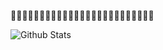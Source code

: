 🎃🎃🎃🎃🎃🎃🎃🎃🎃🎃🎃🎃🎃🎃🎃🎃🎃🎃🎃🎃🎃🎃🎃🎃🎃

![Github Stats](https://github-readme-stats.vercel.app/api?username=j3ers3&show_icons=true&hide=contribs,prs&cache_seconds=86400&theme=dracula)
